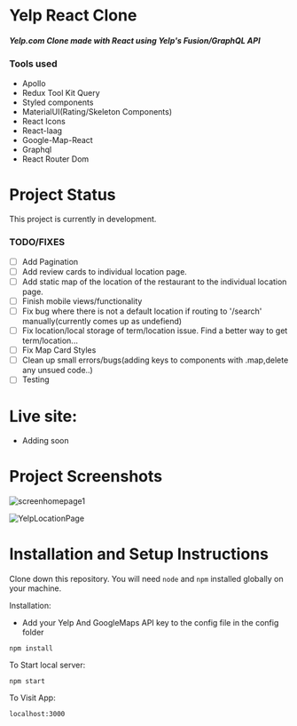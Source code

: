 # Yelp React Clone

##### Yelp.com Clone made with React using Yelp's Fusion/GraphQL API

### Tools used

- Apollo
- Redux Tool Kit Query
- Styled components
- MaterialUI(Rating/Skeleton Components)
- React Icons
- React-laag
- Google-Map-React
- Graphql
- React Router Dom

# Project Status

This project is currently in development.

### TODO/FIXES

- [ ] Add Pagination
- [ ] Add review cards to individual location page.
- [ ] Add static map of the location of the restaurant to the individual location page.
- [ ] Finish mobile views/functionality
- [ ] Fix bug where there is not a default location if routing to '/search' manually(currently comes up as undefiend)
- [ ] Fix location/local storage of term/location issue. Find a better way to get term/location...
- [ ] Fix Map Card Styles
- [ ] Clean up small errors/bugs(adding keys to components with .map,delete any unsued code..)
- [ ] Testing

# Live site:

- Adding soon

# Project Screenshots

![screenhomepage1](https://user-images.githubusercontent.com/25239322/138547321-41eca87f-d52f-4575-a74f-76ecffb9202c.png)

![YelpLocationPage](https://user-images.githubusercontent.com/25239322/138547446-b76717a2-77b6-4d57-a850-cca3f79cb348.png)

# Installation and Setup Instructions

Clone down this repository. You will need `node` and `npm` installed globally on your machine.

Installation:

- Add your Yelp And GoogleMaps API key to the config file in the config folder

`npm install`

To Start local server:

`npm start`

To Visit App:

`localhost:3000`

